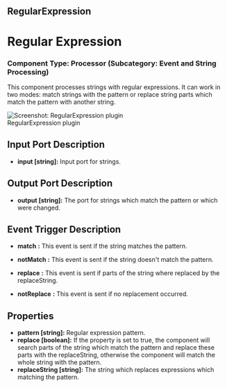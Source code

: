 ##

## RegularExpression

# Regular Expression

### Component Type: Processor (Subcategory: Event and String Processing)

This component processes strings with regular expressions. It can work in two modes: match strings with the pattern or replace string parts which match the pattern with another string.

![Screenshot: RegularExpression plugin](./img/RegularExpression.jpg "Screenshot:
        RegularExpression plugin")  
RegularExpression plugin

## Input Port Description

- **input \[string\]:** Input port for strings.

## Output Port Description

- **output \[string\]:** The port for strings which match the pattern or which were changed.

## Event Trigger Description

- **match** **:** This event is sent if the string matches the pattern.

- **notMatch** **:** This event is sent if the string doesn't match the pattern.

- **replace** **:** This event is sent if parts of the string where replaced by the replaceString.

- **notReplace** **:** This event is sent if no replacement occurred.

## Properties

- **pattern \[string\]:** Regular expression pattern.
- **replace \[boolean\]:** If the property is set to true, the component will search parts of the string which match the pattern and replace these parts with the replaceString, otherwise the component will match the whole string with the pattern.
- **replaceString \[string\]:** The string which replaces expressions which matching the pattern.
